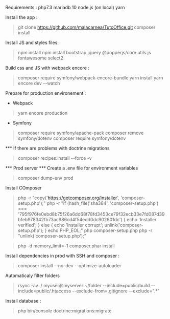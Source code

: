 Requirements :
php7.3
mariadb 10
node.js (on local)
yarn

Install the app :
> git clone https://github.com/malacarnea/TutoOffice.git
> composer install

Install JS and styles files:
> npm install
> npm install bootstrap jquery @popperjs/core utils.js fontawesome select2

Build css and JS with webpack encore :
> composer require symfony/webpack-encore-bundle
> yarn install
> yarn encore dev --watch




Prepare for production environement :
* Webpack
> yarn encore production

* Symfony
> composer require symfony/apache-pack
> composer remove symfony/dotenv
> composer require symfony/dotenv

*** If there are problems with doctrine migrations
>composer recipes:install --force -v

*** Prod server ***
Create a .env file for environment variables
> composer dump-env prod

Install COmposer
> php -r "copy('https://getcomposer.org/installer', 'composer-setup.php');"
> php -r "if (hash_file('sha384', 'composer-setup.php') === '795f976fe0ebd8b75f26a6dd68f78fd3453ce79f32ecb33e7fd087d39bfeb978342fb73ac986cd4f54edd0dc902601dc') { echo 'Installer verified'; } else { echo 'Installer corrupt'; unlink('composer-setup.php'); } echo PHP_EOL;"
> php composer-setup.php
> php -r "unlink('composer-setup.php');"

> php -d memory_limit=-1 composer.phar install

Install dependencies in prod with SSH and composer :
> composer install --no-dev --optimize-autoloader

Automaticaly filter folders
> rsync -av ./ myuser@myserver:~/folder --include=public/build --include=public/.htaccess --exclude-from=.gitignore --exclude=".*"

Install database :
> php bin/console doctrine:migrations:migrate